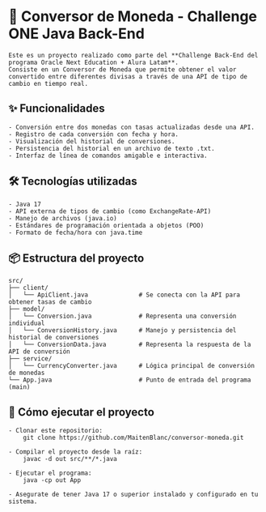 # 💱 Conversor de Moneda - Challenge ONE Java Back-End
    Este es un proyecto realizado como parte del **Challenge Back-End del programa Oracle Next Education + Alura Latam**.
    Consiste en un Conversor de Moneda que permite obtener el valor convertido entre diferentes divisas a través de una API de tipo de cambio en tiempo real.

## ✨ Funcionalidades
    - Conversión entre dos monedas con tasas actualizadas desde una API.
    - Registro de cada conversión con fecha y hora.
    - Visualización del historial de conversiones.
    - Persistencia del historial en un archivo de texto .txt.
    - Interfaz de línea de comandos amigable e interactiva.

## 🛠️ Tecnologías utilizadas
    - Java 17
    - API externa de tipos de cambio (como ExchangeRate-API)
    - Manejo de archivos (java.io)
    - Estándares de programación orientada a objetos (POO)
    - Formato de fecha/hora con java.time

## 📦 Estructura del proyecto
    src/
    ├── client/
    │   └── ApiClient.java              # Se conecta con la API para obtener tasas de cambio
    ├── model/
    │   └── Conversion.java             # Representa una conversión individual
    │   └── ConversionHistory.java      # Manejo y persistencia del historial de conversiones
    │   └── ConversionData.java         # Representa la respuesta de la API de conversión
    ├── service/
    │   └── CurrencyConverter.java      # Lógica principal de conversión de monedas
    └── App.java                        # Punto de entrada del programa (main)

## 🧪 Cómo ejecutar el proyecto
    - Clonar este repositorio:
        git clone https://github.com/MaitenBlanc/conversor-moneda.git

    - Compilar el proyecto desde la raíz:
        javac -d out src/**/*.java

    - Ejecutar el programa:
        java -cp out App

    - Asegurate de tener Java 17 o superior instalado y configurado en tu sistema.
